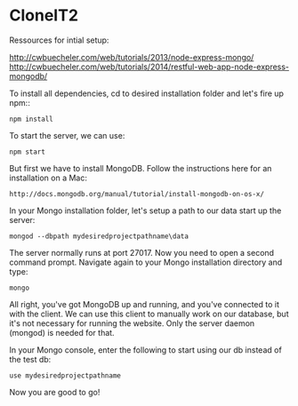 CloneIT2
========

Ressources for intial setup:

http://cwbuecheler.com/web/tutorials/2013/node-express-mongo/
http://cwbuecheler.com/web/tutorials/2014/restful-web-app-node-express-mongodb/


To install all dependencies, cd to desired installation folder and let's fire up npm::

    npm install

To start the server, we can use:

    npm start

But first we have to install MongoDB. Follow the instructions here for an installation on a Mac:

    http://docs.mongodb.org/manual/tutorial/install-mongodb-on-os-x/

In your Mongo installation folder, let's setup a path to our data start up the server:

    mongod --dbpath mydesiredprojectpathname\data

The server normally runs at port 27017. Now you need to open a second command prompt. Navigate again to your Mongo installation directory and type:

    mongo

All right, you've got MongoDB up and running, and you've connected to it with the client. We can use this client to manually work on our database, but it's not necessary for running the website. Only the server daemon (mongod) is needed for that.

In your Mongo console, enter the following to start using our db instead of the test db:

    use mydesiredprojectpathname

Now you are good to go!